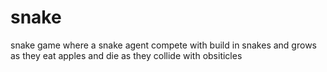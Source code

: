 # snake
snake game where a snake agent compete with build in snakes and grows as they eat apples and die as they collide with obsiticles
